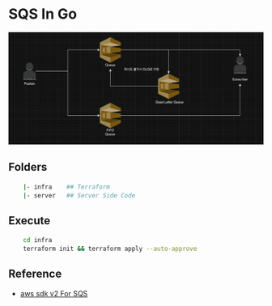 # SQS In Go

![queue](./1.png)

## Folders

```sh
    |- infra    ## Terraform
    |- server   ## Server Side Code
```

## Execute

```sh
    cd infra 
    terraform init && terraform apply --auto-approve
```

## Reference 

- <a href="https://docs.aws.amazon.com/ko_kr/code-library/latest/ug/go_2_sqs_code_examples.html"> aws sdk v2 For SQS </a>


